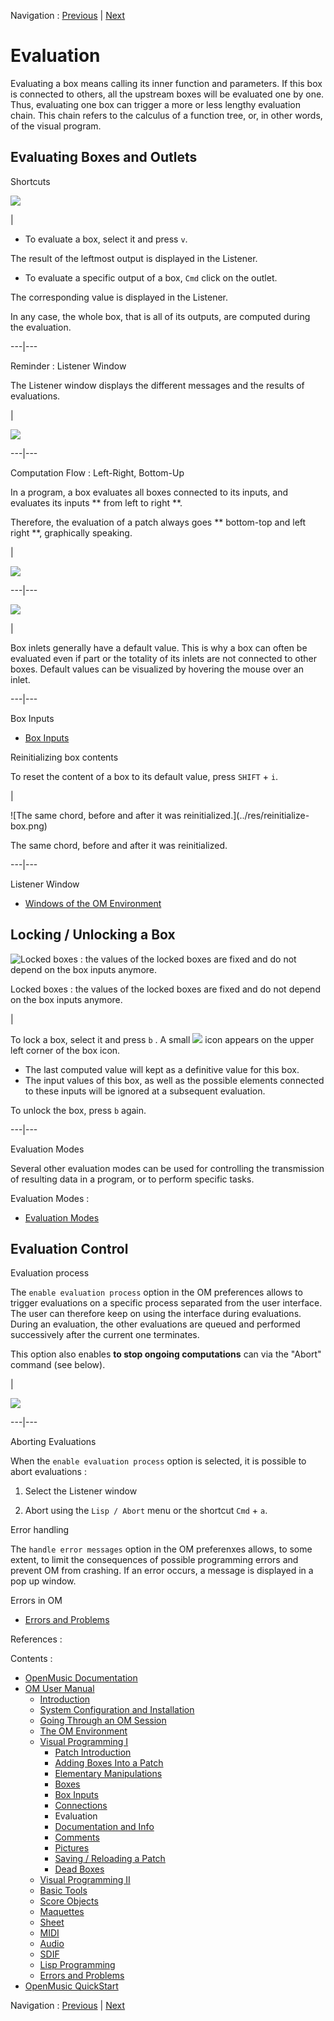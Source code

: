 Navigation : [Previous](Connections "page
précédente\(Connections\)") | [Next](DocAndInfo "page
suivante\(Documentation and Info\)")

# Evaluation

Evaluating a box means calling its inner function and parameters. If this box
is connected to others, all the upstream boxes will be evaluated one by one.
Thus, evaluating one box can trigger a more or less lengthy evaluation chain.
This chain refers to the calculus of a function tree, or, in other words, of
the visual program.

## Evaluating Boxes and Outlets

Shortcuts

![](../res/evaluation.png)

|

  * To evaluate a box, select it and press `v`. 

The result of the leftmost output is displayed in the Listener.

  * To evaluate a specific output of a box, `Cmd` click on the outlet. 

The corresponding value is displayed in the Listener.

In any case, the whole box, that is all of its outputs, are computed during
the evaluation.  
  
---|---  
  
Reminder : Listener Window

The Listener window displays the different messages and the results of
evaluations.

|

[![](../res/patchandlistener_1.png)](../res/patchandlistener.png "Cliquez pour
agrandir")  
  
---|---  
  
Computation Flow : Left-Right, Bottom-Up

In a program, a box evaluates all boxes connected to its inputs, and evaluates
its inputs ** from left to right **.

Therefore, the evaluation of a patch always goes ** bottom-top and left right
**, graphically speaking.

|

![](../res/downtop.png)  
  
---|---  
  
![](../res/defin.png)

|

Box inlets generally have a default value. This is why a box can often be
evaluated even if part or the totality of its inlets are not connected to
other boxes. Default values can be visualized by hovering the mouse over an
inlet.  
  
---|---  
  
Box Inputs

  * [Box Inputs](BoxInputs)

Reinitializing box contents

To reset the content of a box to its default value, press `SHIFT` \+ `i`.

|

![The same chord, before and after it was reinitialized.](../res/reinitialize-
box.png)

The same chord, before and after it was reinitialized.  
  
---|---  
  
Listener Window

  * [Windows of the OM Environment](MainWindows)

## Locking / Unlocking a Box

![Locked boxes : the values of the locked boxes are fixed and do not depend on
the box inputs anymore.](../res/lockedboxes.png)

Locked boxes : the values of the locked boxes are fixed and do not depend on
the box inputs anymore.

|

To lock a box, select it and press `b` . A small ![](../res/cross_icon.png)
icon appears on the upper left corner of the box icon.

  * The last computed value will kept as a definitive value for this box. 
  * The input values of this box, as well as the possible elements connected to these inputs will be ignored at a subsequent evaluation.

To unlock the box, press `b` again.  
  
---|---  
  
Evaluation Modes

Several other evaluation modes can be used for controlling the transmission of
resulting data in a program, or to perform specific tasks.

Evaluation Modes :

  * [Evaluation Modes](EvalModes)

## Evaluation Control

Evaluation process

The `enable evaluation process` option in the OM preferences allows to trigger
evaluations on a specific process separated from the user interface. The user
can therefore keep on using the interface during evaluations. During an
evaluation, the other evaluations are queued and performed successively after
the current one terminates.

This option also enables  **to stop ongoing computations** can via the "Abort"
command (see below).

|

![](../res/evaluation-prefs.png)  
  
---|---  
  
Aborting Evaluations

When the `enable evaluation process` option is selected, it is possible to
abort evaluations :

  1. Select the Listener window

  2. Abort using the `Lisp / Abort` menu or the shortcut `Cmd` \+ `a`.

Error handling

The `handle error messages` option in the OM preferenxes allows, to some
extent, to limit the consequences of possible programming errors and prevent
OM from crashing. If an error occurs, a message is displayed in a pop up
window.

Errors in OM

  * [Errors and Problems](errors)

References :

Contents :

  * [OpenMusic Documentation](OM-Documentation)
  * [OM User Manual](OM-User-Manual)
    * [Introduction](00-Contents)
    * [System Configuration and Installation](Installation)
    * [Going Through an OM Session](Goingthrough)
    * [The OM Environment](Environment)
    * [Visual Programming I](BasicVisualProgramming)
      * [Patch Introduction](ProgrammingIntro)
      * [Adding Boxes Into a Patch](AddingBoxes)
      * [Elementary Manipulations](ElementaryManips)
      * [Boxes](Boxes)
      * [Box Inputs](BoxInputs)
      * [Connections](Connections)
      * Evaluation
      * [Documentation and Info](DocAndInfo)
      * [Comments](Comments)
      * [Pictures](Pictures)
      * [Saving / Reloading a Patch](SavingPatch)
      * [Dead Boxes](DeadBox)
    * [Visual Programming II](AdvancedVisualProgramming)
    * [Basic Tools](BasicObjects)
    * [Score Objects](ScoreObjects)
    * [Maquettes](Maquettes)
    * [Sheet](Sheet)
    * [MIDI](MIDI)
    * [Audio](Audio)
    * [SDIF](SDIF)
    * [Lisp Programming](Lisp)
    * [Errors and Problems](errors)
  * [OpenMusic QuickStart](QuickStart-Chapters)

Navigation : [Previous](Connections "page
précédente\(Connections\)") | [Next](DocAndInfo "page
suivante\(Documentation and Info\)")

